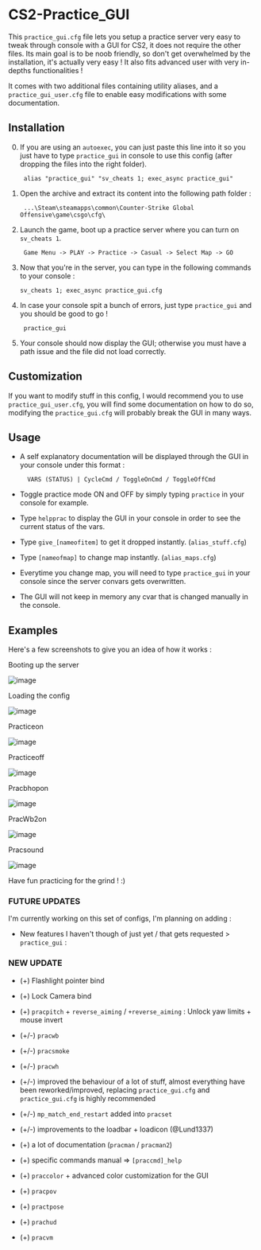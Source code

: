 # CS2-Practice_GUI
This `practice_gui.cfg` file lets you setup a practice server very easy to tweak through console with a GUI for CS2, it does not require the other files.
Its main goal is to be noob friendly, so don't get overwhelmed by the installation, it's actually very easy !
It also fits advanced user with very in-depths functionalities !

It comes with two additional files containing utility aliases, and a `practice_gui_user.cfg` file to enable easy modifications with some documentation.

## Installation
0. If you are using an `autoexec`, you can just paste this line into it so you just have to type `practice_gui` in console to use this config (after dropping the files into the right folder).

        alias "practice_gui" "sv_cheats 1; exec_async practice_gui"


1. Open the archive and extract its content into the following path folder :

        ...\Steam\steamapps\common\Counter-Strike Global Offensive\game\csgo\cfg\

2. Launch the game, boot up a practice server where you can turn on `sv_cheats 1`.

        Game Menu -> PLAY -> Practice -> Casual -> Select Map -> GO

3.  Now that you're in the server, you can type in the following commands to your console :

        sv_cheats 1; exec_async practice_gui.cfg

4. In case your console spit a bunch of errors, just type `practice_gui` and you should be good to go !

        practice_gui

5. Your console should now display the GUI; otherwise you must have a path issue and the file did not load correctly.

## Customization
If you want to modify stuff in this config, I would recommend you to use `practice_gui_user.cfg`, you will find some documentation on how to do so, modifying the `practice_gui.cfg` will probably break the GUI in many ways.

## Usage
- A self explanatory documentation will be displayed through the GUI in your console under this format :
  
        VARS (STATUS) | CycleCmd / ToggleOnCmd / ToggleOffCmd

- Toggle practice mode ON and OFF by simply typing `practice` in your console for example.

- Type `helpprac` to display the GUI in your console in order to see the current status of the vars.

- Type `give_[nameofitem]` to get it dropped instantly. (`alias_stuff.cfg`)
- Type `[nameofmap]` to change map instantly. (`alias_maps.cfg`)

- Everytime you change map, you will need to type `practice_gui` in your console since the server convars gets overwritten.
- The GUI will not keep in memory any cvar that is changed manually in the console.

## Examples
Here's a few screenshots to give you an idea of how it works :

Booting up the server

![image](https://github.com/sneakybikimeh/CS2-Practice_GUI/assets/151694137/f9fa6812-6a92-499e-b64c-d136feebe905)

Loading the config

![image](https://github.com/sneakybikimeh/CS2-Practice_GUI/assets/151694137/361ab487-9ff1-427c-b648-8c9c422c9681)

Practiceon

![image](https://github.com/sneakybikimeh/CS2-Practice_GUI/assets/151694137/3422238f-e3d3-4362-a0f5-5201796c084e)

Practiceoff

![image](https://github.com/sneakybikimeh/CS2-Practice_GUI/assets/151694137/3fdd3b6b-be07-4960-a942-97408763e3d6)

Pracbhopon

![image](https://github.com/sneakybikimeh/CS2-Practice_GUI/assets/151694137/3cc19b99-de9e-4e5d-a2bd-13f10f8b878b)

PracWb2on

![image](https://github.com/sneakybikimeh/CS2-Practice_GUI/assets/151694137/60056e53-fee8-4ef6-930a-53ce2fa193ef)

Pracsound

![image](https://github.com/sneakybikimeh/CS2-Practice_GUI/assets/151694137/9f5af7e8-1b65-4b9d-a021-88635dbc6d51)


Have fun practicing for the grind ! :)



### FUTURE UPDATES
I'm currently working on this set of configs, I'm planning on adding :
- New features I haven't though of just yet / that gets requested > `practice_gui` :

### NEW UPDATE
- (+) Flashlight pointer bind
- (+) Lock Camera bind
- (+) `pracpitch` + `reverse_aiming` / `+reverse_aiming` : Unlock yaw limits + mouse invert
- (+/-) `pracwb`
- (+/-) `pracsmoke`
- (+/-) `pracwh`


- (+/-) improved the behaviour of a lot of stuff, almost everything have been reworked/improved, replacing `practice_gui.cfg` and `practice_gui.cfg` is highly recommended
- (+/-) `mp_match_end_restart` added into `pracset`
- (+/-) improvements to the loadbar + loadicon (@Lund1337)
- (+) a lot of documentation (`pracman` / `pracman2`)
- (+) specific commands manual => `[praccmd]_help`
- (+) `praccolor` + advanced color customization for the GUI
- (+) `pracpov`
- (+) `practpose`
- (+) `prachud`
- (+) `pracvm`
